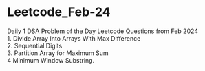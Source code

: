 # Leetcode_Feb-24
Daily 1 DSA Problem of the Day Leetcode Questions from Feb 2024
<br> 1. Divide Array Into Arrays With Max Difference <br> 2. Sequential Digits <br> 3. Partition Array for Maximum Sum <br> 4 Minimum Window Substring.

